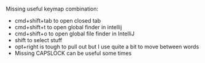 Missing useful keymap combination:
- cmd+shift+tab to open closed tab
- cmd+shift+t to open global finder in intellij
- cmd+shift+o to open global file finder in IntelliJ
- shift to select stuff
- opt+right is tough to pull out but I use quite a bit to move between words
- Missing CAPSLOCK can be useful some times
